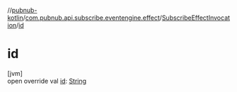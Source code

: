//[pubnub-kotlin](../../../index.md)/[com.pubnub.api.subscribe.eventengine.effect](../index.md)/[SubscribeEffectInvocation](index.md)/[id](id.md)

# id

[jvm]\
open override val [id](id.md): [String](https://kotlinlang.org/api/latest/jvm/stdlib/kotlin/-string/index.html)

